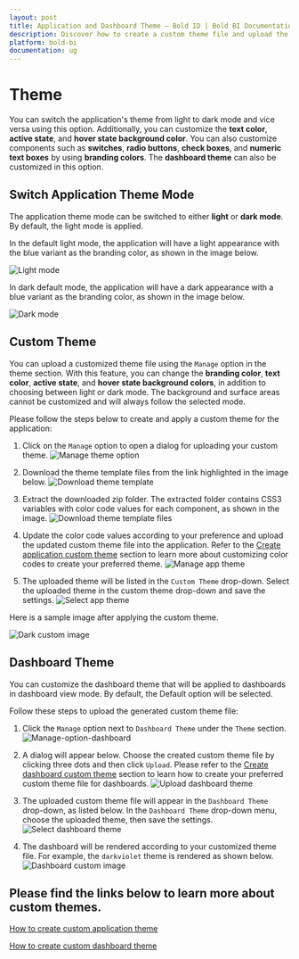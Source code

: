 ```yaml
---
layout: post
title: Application and Dashboard Theme – Bold ID | Bold BI Documentation
description: Discover how to create a custom theme file and upload the created theme file in User Management Server.
platform: bold-bi
documentation: ug
---
```


# Theme

You can switch the application's theme from light to dark mode and vice versa using this option. Additionally, you can customize the **text color**, **active state**, and **hover state background color**. You can also customize components such as **switches**, **radio buttons**, **check boxes**, and **numeric text boxes** by using **branding colors**. The **dashboard theme** can also be customized in this option.
   
## Switch Application Theme Mode

The application theme mode can be switched to either **light** or **dark mode**. By default, the light mode is applied.

In the default light mode, the application will have a light appearance with the blue variant as the branding color, as shown in the image below.

![Light mode](/static/assets/multi-tenancy/images/look-and-feel/light-mode.png)

In dark default mode, the application will have a dark appearance with a blue variant as the branding color, as shown in the image below.

![Dark mode](/static/assets/multi-tenancy/images/look-and-feel/dark-mode.png)

## Custom Theme

You can upload a customized theme file using the `Manage` option in the theme section. With this feature, you can change the **branding color**, **text color**, **active state**, and **hover state background colors**, in addition to choosing between light or dark mode. The background and surface areas cannot be customized and will always follow the selected mode.

Please follow the steps below to create and apply a custom theme for the application:
1. Click on the `Manage` option to open a dialog for uploading your custom theme.
![Manage theme option](/static/assets/multi-tenancy/images/look-and-feel/manage-theme-option.png)

2. Download the theme template files from the link highlighted in the image below.
![Download theme template](/static/assets/multi-tenancy/images/look-and-feel/theme-template-link.png)

3. Extract the downloaded zip folder. The extracted folder contains CSS3 variables with color code values for each component, as shown in the image.
![Download theme template files](/static/assets/multi-tenancy/images/look-and-feel/theme-template-files.png)

4. Update the color code values according to your preference and upload the updated custom theme file into the application. Refer to the [Create application custom theme](/multi-tenancy/site-administration/look-and-feel-settings/theme/create-custom-application-theme/) section to learn more about customizing color codes to create your preferred theme.
![Manage app theme](/static/assets/multi-tenancy/images/look-and-feel/manage-app-theme-dialog.png)

5. The uploaded theme will be listed in the `Custom Theme` drop-down. Select the uploaded theme in the custom theme drop-down and save the settings.
![Select app theme](/static/assets/multi-tenancy/images/look-and-feel/select-app-theme.png)

Here is a sample image after applying the custom theme.

![Dark custom image](/static/assets/multi-tenancy/images/look-and-feel/dark-custom-image.png)


## Dashboard Theme

You can customize the dashboard theme that will be applied to dashboards in dashboard view mode. By default, the Default option will be selected.

Follow these steps to upload the generated custom theme file:

1.  Click the `Manage` option next to `Dashboard Theme` under the `Theme` section.
![Manage-option-dashboard](/static/assets/multi-tenancy/images/look-and-feel/manage-option-dashboard.png)

2.  A dialog will appear below. Choose the created custom theme file by clicking three dots and then click `Upload`. Please refer to the [Create dashboard custom theme](/multi-tenancy/site-administration/look-and-feel-settings/theme/create-custom-dashboard-theme/) section to learn how to create your preferred custom theme file for dashboards.
![Upload dashboard theme](/static/assets/multi-tenancy/images/look-and-feel/upload-dashboard-theme.png)

3. The uploaded custom theme file will appear in the `Dashboard Theme` drop-down, as listed below. In the `Dashboard Theme` drop-down menu, choose the uploaded theme, then save the settings.
![Select dashboard theme](/static/assets/multi-tenancy/images/look-and-feel/select-dashboard-theme.png)

4. The dashboard will be rendered according to your customized theme file. For example, the `darkviolet` theme is rendered as shown below.
![Dashboard custom image](/static/assets/multi-tenancy/images/look-and-feel/dashboard-custom-image.png)


## **Please find the links below to learn more about custom themes.**

[How to create custom application theme](/multi-tenancy/site-administration/look-and-feel-settings/theme/create-custom-application-theme/)

[How to create custom dashboard theme](/multi-tenancy/site-administration/look-and-feel-settings/theme/create-custom-dashboard-theme/)
